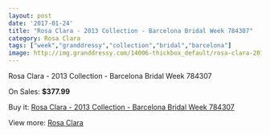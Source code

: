 ```yaml
---
layout: post
date: '2017-01-24'
title: "Rosa Clara - 2013 Collection - Barcelona Bridal Week 784307"
category: Rosa Clara
tags: ["week","granddressy","collection","bridal","barcelona"]
image: http://img.granddressy.com/14006-thickbox_default/rosa-clara-2013-collection-barcelona-bridal-week-784307.jpg
---
```

Rosa Clara - 2013 Collection - Barcelona Bridal Week 784307

On Sales: **$377.99**
<a href="https://www.granddressy.com/en/rosa-clara/13074-rosa-clara-2013-collection-barcelona-bridal-week-784307.html"><amp-img layout="responsive" width="600" height="600" src="//img.granddressy.com/14006-thickbox_default/rosa-clara-2013-collection-barcelona-bridal-week-784307.jpg" alt="Rosa Clara - 2013 Collection - Barcelona Bridal Week 784307 0" /></a>

Buy it: [Rosa Clara - 2013 Collection - Barcelona Bridal Week 784307](https://www.granddressy.com/en/rosa-clara/13074-rosa-clara-2013-collection-barcelona-bridal-week-784307.html "Rosa Clara - 2013 Collection - Barcelona Bridal Week 784307")

View more: [Rosa Clara](https://www.granddressy.com/en/77-rosa-clara "Rosa Clara")